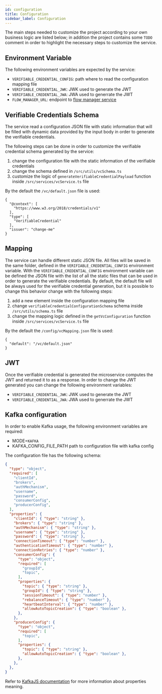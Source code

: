 ```yaml
---
id: configuration
title: Configuration
sidebar_label: Configuration
---
```


<!--
WARNING: this file was automatically generated by Mia-Platform Doc Aggregator.
DO NOT MODIFY IT BY HAND.
Instead, modify the source file and run the aggregator to regenerate this file.
-->

The main steps needed to customize the project according to your own business logic are listed below; in addition the project contains some `TODO` comment in order to highlight the necessary steps to customize the service. 


## Environment Variable

The following environment variables are expected by the service: 
- `VERIFIABLE_CREDENTIAL_CONFIG`: path where to read the configuration mapping file
- `VERIFIABLE_CREDENTIAL_JWK`: JWK used to generate the JWT
- `VERIFIABLE_CREDENTIAL_JWA`: JWA used to generrate the JWT
- `FLOW_MANAGER_URL`: endpoint to [flow manager service](/runtime_suite/flow-manager-service/overview)

## Verifiable Credentials Schema

The service read a configuration JSON file with static information that will be filled with dynamic data provided by the input body in order to generate the verifiable credentials. 

The following steps can be done in order to customize the verifiable credential schema generated by the service: 
1. change the configuration file with the static information of the verifiable credentials
2. change the schema defined in `/src/utils/vcSchema.ts`
3. customize the logic of `generateVerifiableCredentialPayload` function inside `/src/services/vcService.ts` file

By the default the `/vc/default.json` file is used: 

```
{
  "@context": [
    "https://www.w3.org/2018/credentials/v1"
  ],
  "type": [
    "VerifiableCredential"
  ],
  "issuer": "change-me"
}
```


## Mapping

The service can handle different static JSON file. 
All files will be saved in the same folder, defined in the `VERIFIABLE_CREDENTIAL_CONFIG` environment variable.
With the `VERIFIABLE_CREDENTIAL_CONFIG` environment variable can be defined the JSON file with the list of all the static files that can be used in order to generate the verifiable credentials.
By default, the default file will be always used for the verifiable credential generation, but it is possible to change this behavior change with the following steps:
1. add a new element inside the configuration mapping file
2. change `verifiableCredentialConfigurationSchema` schema inside `/src/utils/schema.ts` file
2. change the mapping logic defined in the `getVcConfiguration` function inside `/src/services/vcService.ts` file

By the default the `/config/vcMapping.json` file is used: 

```
{
  "default": "/vc/default.json"
}
```

## JWT

Once the verifiable credential is generated the microservice computes the JWT and returned it to as a response. 
In order to change the JWT generated you can change the following environment variables:
- `VERIFIABLE_CREDENTIAL_JWK`: JWK used to generate the JWT
- `VERIFIABLE_CREDENTIAL_JWA`: JWA used to generrate the JWT

## Kafka configuration

In order to enable Kafka usage, the following environment variables are required:
- MODE=`KAFKA`
- KAFKA_CONFIG_FILE_PATH path to configuration file with kafka config

The configuration file has the following schema:

```json
{
  "type": "object",
  "required": [
    "clientId",
    "brokers",
    "authMechanism",
    "username",
    "password",
    "consumerConfig",
    "producerConfig",
  ],
  "properties": {
    "clientId": { "type": "string" },
    "brokers": { "type": "string" },
    "authMechanism": { "type": "string" },
    "username": { "type": "string" },
    "password": { "type": "string" },
    "connectionTimeout": { "type": "number" },
    "authenticationTimeout": { "type": "number" },
    "connectionRetries": { "type": "number" },
    "consumerConfig": {
      "type": "object",
      "required": [
        "groupId",
        "topic",
      ],
      "properties": {
        "topic": { "type": "string" },
        "groupId": { "type": "string" },
        "sessionTimeout": { "type": "number" },
        "rebalanceTimeout": { "type": "number" },
        "heartbeatInterval": { "type": "number" },
        "allowAutoTopicCreation": { "type": "boolean" },
      },
    },
    "producerConfig": {
      "type": "object",
      "required": [
        "topic",
      ],
      "properties": {
        "topic": { "type": "string" },
        "allowAutoTopicCreation": { "type": "boolean" },
      },
    },
  },
}
```

Refer to [KafkaJS documentation](https://kafka.js.org/docs/getting-started) for more information about properties meaning.
